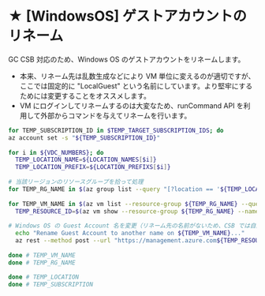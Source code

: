 # ★ [WindowsOS] ゲストアカウントのリネーム

GC CSB 対応のため、Windows OS のゲストアカウントをリネームします。

- 本来、リネーム先は乱数生成などにより VM 単位に変えるのが適切ですが、ここでは固定的に "LocalGuest" という名前にしています。より堅牢にするためには変更することをオススメします。
- VM にログインしてリネームするのは大変なため、runCommand API を利用して外部からコマンドを与えてリネームを行います。

```bash
for TEMP_SUBSCRIPTION_ID in $TEMP_TARGET_SUBSCRIPTION_IDS; do
az account set -s "${TEMP_SUBSCRIPTION_ID}"
 
for i in ${VDC_NUMBERS}; do
  TEMP_LOCATION_NAME=${LOCATION_NAMES[$i]}
  TEMP_LOCATION_PREFIX=${LOCATION_PREFIXS[$i]}
 
# 当該リージョンのリソースグループを拾って処理
for TEMP_RG_NAME in $(az group list --query "[?location == '${TEMP_LOCATION_NAME}' ].name" -o tsv); do
 
for TEMP_VM_NAME in $(az vm list --resource-group ${TEMP_RG_NAME} --query "[?storageProfile.osDisk.osType=='Windows'].name" -o tsv); do
  TEMP_RESOURCE_ID=$(az vm show --resource-group ${TEMP_RG_NAME} --name ${TEMP_VM_NAME} --query id -o tsv)
 
# Windows OS の Guest Account 名を変更（リネーム先の名前がないため、CSB では自動補正できない）
  echo "Rename Guest Account to another name on ${TEMP_VM_NAME}..."
  az rest --method post --url "https://management.azure.com${TEMP_RESOURCE_ID}/runCommand?api-version=2018-04-01" --body "{\"commandId\":\"RunPowerShellScript\",\"script\":[\"wmic useraccount where \\\"name='Guest'\\\" rename 'LocalGuest'\"]}"
 
done # TEMP_VM_NAME
done # TEMP_RG_NAME
 
done # TEMP_LOCATION
done # TEMP_SUBSCRIPTION
 
```
